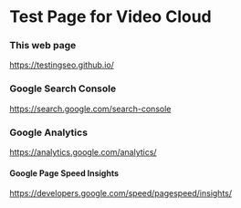 Test Page for Video Cloud
=====

### This web page
https://testingseo.github.io/

### Google Search Console
https://search.google.com/search-console

### Google Analytics
https://analytics.google.com/analytics/

#### Google Page Speed Insights
https://developers.google.com/speed/pagespeed/insights/
